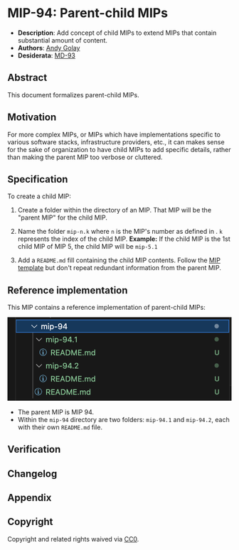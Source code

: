 # MIP-94: Parent-child MIPs

- **Description**: Add concept of child MIPs to extend MIPs that contain substantial amount of content.
- **Authors**: [Andy Golay](mailto:andy.golay@movementlabs.xyz)
- **Desiderata**: [MD-93](https://github.com/movementlabsxyz/MIP/pull/93)

## Abstract

This document formalizes parent-child MIPs.

## Motivation

For more complex MIPs, or MIPs which have implementations specific to various software stacks, infrastructure providers, etc., it can makes sense for the sake of organization to have child MIPs to add specific details, rather than making the parent MIP too verbose or cluttered.

## Specification

To create a child MIP:

1. Create a folder within the directory of an MIP. That MIP will be the "parent MIP" for the child MIP.

2. Name the folder `mip-n.k` where `n` is the MIP's number as defined in . `k` represents the index of the child MIP.
    **Example:** If the child MIP is the 1st child MIP of MIP 5, the child MIP will be `mip-5.1`

3. Add a `README.md` fill containing the child MIP contents. Follow the [MIP template](../../mip-template.md) but don't repeat redundant information from the parent MIP.

## Reference implementation

This MIP contains a reference implementation of parent-child MIPs:

![parent-child MIP reference](image.png)

- The parent MIP is MIP 94.
- Within the `mip-94` directory are two folders: `mip-94.1` and `mip-94.2`, each with their own `README.md` file.

## Verification

## Changelog

## Appendix

## Copyright

Copyright and related rights waived via [CC0](../LICENSE.md).

